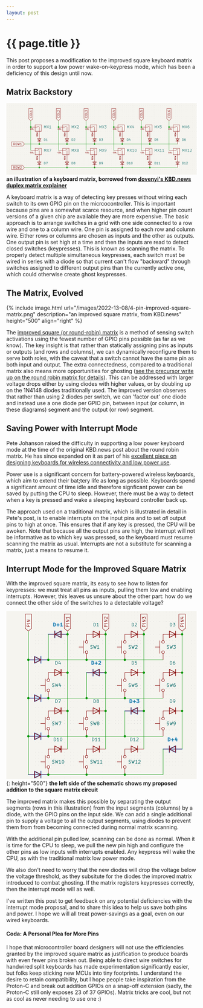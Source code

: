 ```yaml
---
layout: post
---
```

# {{ page.title }}

This post proposes a modification to the improved square keyboard matrix in order to support a low power wake-on-keypress mode, which has been a deficiency of this design until now.

## Matrix Backstory
![an illustration of a keyboard matrix, borrowed from dovenyi's KBD.news duplex matrix explainer](/images/2022-13-08/keyboard-matrix-6x2-col2row.png)
**an illustration of a keyboard matrix, borrowed from [dovenyi's KBD.news duplex matrix explainer](https://kbd.news/The-Japanese-duplex-matrix-1391.html)**

A keyboard matrix is a way of detecting key presses without wiring each switch to its own GPIO pin on the micrcocontroller. This is important because pins are a somewhat scarce resource, and when higher pin count versions of a given chip are available they are more expensive. The basic approach is to arrange switches in a grid with one side connected to a row wire and one to a column wire. One pin is assigned to each row and column wire. Either rows or columns are chosen as inputs and the other as outputs. One output pin is set high at a time and then the inputs are read to detect closed switches (keypresses). This is known as scanning the matrix. To properly detect multiple simultaneous keypresses, each switch must be wired in series with a diode so that current can't flow "backward" through switches assigned to different output pins than the currently active one, which could otherwise create ghost keypresses.

## The Matrix, Evolved
{% include image.html url="/images/2022-13-08/4-pin-improved-square-matrix.png" description="an improved square matrix, from KBD.news" height="500" align="right" %}

The [improved square (or round-robin) matrix](https://kbd.news/Improved-square-matrix-1415.html) is a method of sensing switch activations using the fewest number of GPIO pins possible (as far as we know). The key insight is that rather than statically assigning pins as inputs or outputs (and rows and columns), we can dynamically reconfigure them to serve both roles, with the caveat that a switch cannot have the same pin as both input and output. The extra connectedness, compared to a traditional matrix also means more opportunities for ghosting ([see the precursor write up on the round robin matrix for details](https://kbd.news/Square-or-round-robin-matrix-1400.html)). This can be addressed with larger voltage drops either by using diodes with higher values, or by doubling up on the 1N4148 diodes traditionally used. The improved version observes that rather than using 2 diodes per switch, we can 'factor out' one diode and instead use a one diode per GPIO pin, between input (or column, in these diagrams) segment and the output (or row) segment.

## Saving Power with Interrupt Mode
Pete Johanson raised the difficulty in supporting a low power keyboard mode at the time of the original KBD.news post about the round robin matrix. He has since expanded on it as part of his [excellent piece on designing keyboards for wireless connectivity and low power use](https://kbd.news/Designing-for-Wireless-1784.html).

Power use is a significant concern for battery-powered wireless keyboards, which aim to extend their bat;tery life as long as possible. Keyboards spend a significant amount of time idle and therefore signficant power can be saved by putting the CPU to sleep. However, there must be a way to detect when a key is pressed and wake a sleeping keyboard controller back up.

The approach used on a traditional matrix, which is illustrated in detail in Pete's post, is to enable interrupts on the input pins and to set _all_ output pins to high at once. This ensures that if any key is pressed, the CPU will be awoken. Note that because all the output pins are high, the interrupt will not be informative as to which key was pressed, so the keyboard must resume scanning the matrix as usual. Interrupts are not a substitute for scanning a matrix, just a means to resume it.

## Interrupt Mode for the Improved Square Matrix
With the improved square matrix, its easy to see how to listen for keypresses: we must treat all pins as inputs, pulling them low and enabling interrupts. However, this leaves us unsure about the other part: how do we connect the other side of the switches to a detectable voltage?

![the left side of the schematic shows my proposed addition to the square matrix circuit](/images/2022-13-08/4-pin-improved-square-matrix-low-power.png){:  height="500"}
**the left side of the schematic shows my proposed addition to the square matrix circuit**

The improved matrix makes this possible by separating the output segments (rows in this illustration) from the input segments (columns) by a diode, with the GPIO pins on the input side. We can add a single additional pin to supply a voltage to all the output segments, using diodes to prevent them from from becoming connected during normal matrix scanning.

With the additional pin pulled low, scanning can be done as normal. When it is time for the CPU to sleep, we pull the new pin high and configure the other pins as low inputs with interrupts enabled. Any keypress will wake the CPU, as with the traditional matrix low power mode.

We also don't need to worry that the new diodes will drop the voltage below the voltage threshold, as they subsitute for the diodes the improved matrix introduced to combat ghosting. If the matrix registers keypresses correctly, then the interrupt mode will as well.

I've written this post to get feedback on any potential deficiencies with the interrupt mode proposal, and to share this idea to help us save both pins and power. I hope we will all treat power-savings as a goal, even on our wired keyboards.

#### Coda: A Personal Plea for More Pins
I hope that microcontroller board designers will not use the efficiencies granted by the improved square matrix as justification to produce boards with even fewer pins broken out. Being able to direct wire switches for handwired split keyboards has made experimentation significantly easier, but folks keep sticking new MCUs into tiny footprints. I understand the desire to retain compatibility, but I hope people take inspiration from the Proton-C and break out addition GPIOs on a snap-off extension (sadly, the Proton-C still only exposes 23 of 37 GPIOs). Matrix tricks are cool, but not as cool as never needing to use one :)

